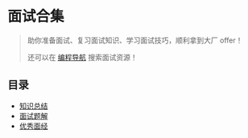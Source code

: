 # 面试合集

> 助你准备面试、复习面试知识、学习面试技巧，顺利拿到大厂 offer！
>
> 还可以在 [编程导航](https://www.code-nav.cn) 搜索面试资源！



## 目录

- [知识总结](../面试合集/知识总结.md)
- [面试题解](../面试合集/面试题解.md)
- [优秀面经](../面试合集/优秀面经.md)

